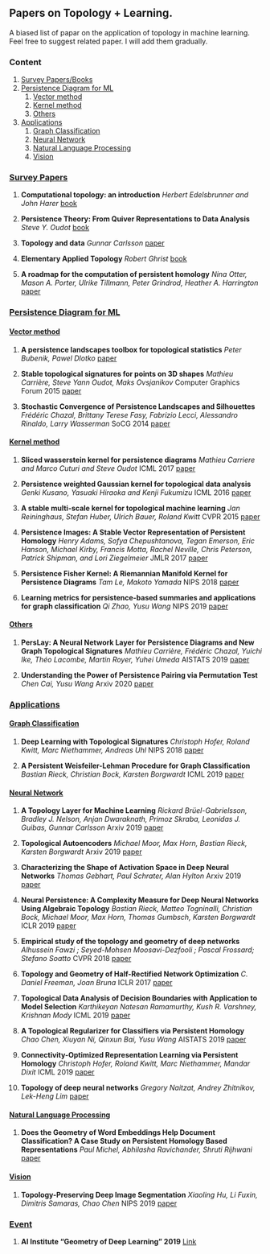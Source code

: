 ## Papers on Topology + Learning.

A biased list of papar on the application of topology in machine learning. Feel free to suggest related paper. I will add them gradually. 

### Content
1. [Survey Papers/Books ](#survey-papers)
2. [Persistence Diagram for ML ](#models)
    1. [Vector method](#kernel-method)
    1. [Kernel method](#kernel-method)
    1. [Others](#Others)
3. [Applications](#applications)
    1. [Graph Classification ](#graph-classification)
    1. [Neural Network](#neural-network)
    1. [Natural Language Processing](#natural-language-processing)
    1. [Vision](#vision)

### [Survey Papers](#content)

1. **Computational topology: an introduction**
*Herbert Edelsbrunner and John Harer* [book](https://www.maths.ed.ac.uk/~v1ranick/papers/edelcomp.pdf)

1. **Persistence Theory: From Quiver Representations to Data Analysis**
  *Steve Y. Oudot* [book](https://geometrica.saclay.inria.fr/team/Steve.Oudot/books/o-pt-fqrtda-15/surv-209.pdf)

1. **Topology and data**
*Gunnar Carlsson* [paper](https://www.ams.org/journals/bull/2009-46-02/S0273-0979-09-01249-X/)

1. **Elementary Applied Topology**
*Robert Ghrist* [book](https://www.math.upenn.edu/~ghrist/notes.html)

1. **A roadmap for the computation of persistent homology**
*Nina Otter, Mason A. Porter, Ulrike Tillmann, Peter Grindrod, Heather A. Harrington* [paper](https://arxiv.org/abs/1506.08903)


### [Persistence Diagram for ML](#content)

#### [Vector method](#content)
1. **A persistence landscapes toolbox for topological statistics**
   *Peter Bubenik, Pawel Dlotko* [paper](https://arxiv.org/abs/1501.00179)

1. **Stable topological signatures for points on 3D shapes**
*Mathieu Carrière, Steve Yann Oudot, Maks Ovsjanikov* Computer Graphics Forum 2015  [paper](https://dl.acm.org/doi/10.1111/cgf.12692)

1. **Stochastic Convergence of Persistence Landscapes and Silhouettes**
*Frédéric Chazal, Brittany Terese Fasy, Fabrizio Lecci, Alessandro Rinaldo, Larry Wasserman* SoCG 2014 [paper](https://arxiv.org/abs/1312.0308)



#### [Kernel method](#content)

1. **Sliced wasserstein kernel for persistence diagrams**
*Mathieu Carriere and Marco Cuturi and Steve Oudot*  ICML 2017 [paper](https://arxiv.org/abs/1706.03358)

1. **Persistence weighted Gaussian kernel for topological data analysis**
*Genki Kusano, Yasuaki Hiraoka and Kenji Fukumizu* ICML 2016 [paper](https://arxiv.org/abs/1601.01741)

1. **A stable multi-scale kernel for topological machine learning**
*Jan Reininghaus, Stefan Huber, Ulrich Bauer, Roland Kwitt* CVPR 2015 [paper](https://arxiv.org/abs/1412.6821)

1. **Persistence Images: A Stable Vector Representation of
Persistent Homology**
*Henry Adams, Sofya Chepushtanova, Tegan Emerson, Eric Hanson, Michael Kirby, Francis Motta, Rachel Neville, Chris Peterson, Patrick Shipman, and Lori Ziegelmeier* JMLR 2017 [paper](http://www.jmlr.org/papers/volume18/16-337/16-337.pdf)

1. **Persistence Fisher Kernel: A Riemannian Manifold Kernel for Persistence Diagrams**
*Tam Le, Makoto Yamada* NIPS 2018 [paper](https://arxiv.org/abs/1802.03569)

1. **Learning metrics for persistence-based summaries and applications for graph classification**
*Qi Zhao, Yusu Wang* NIPS 2019 [paper](https://arxiv.org/abs/1904.12189)

#### [Others](#content)
1. **PersLay: A Neural Network Layer for Persistence Diagrams and New Graph Topological Signatures**
*Mathieu Carrière, Frédéric Chazal, Yuichi Ike, Théo Lacombe, Martin Royer, Yuhei Umeda* AISTATS 2019 [paper](https://arxiv.org/abs/1904.09378)

1. **Understanding the Power of Persistence Pairing via Permutation Test**
*Chen Cai, Yusu Wang* Arxiv 2020 [paper](https://arxiv.org/abs/2001.06058)

### [Applications](#content)
#### [Graph Classification](#content)

1. **Deep Learning with Topological Signatures**
*Christoph Hofer, Roland Kwitt, Marc Niethammer, Andreas Uhl* NIPS 2018 [paper](https://arxiv.org/abs/1707.04041)

1. **A Persistent Weisfeiler-Lehman Procedure for Graph Classification**
*Bastian Rieck, Christian Bock, Karsten Borgwardt* ICML 2019 [paper](http://proceedings.mlr.press/v97/rieck19a.html)

#### [Neural Network](#content)

1. **A Topology Layer for Machine Learning**
*Rickard Brüel-Gabrielsson, Bradley J. Nelson, Anjan Dwaraknath, Primoz Skraba, Leonidas J. Guibas, Gunnar Carlsson*  Arxiv 2019 [paper](https://arxiv.org/abs/1905.12200)
1. **Topological Autoencoders**
*Michael Moor, Max Horn, Bastian Rieck, Karsten Borgwardt* Arxiv 2019 [paper](https://arxiv.org/abs/1906.00722)
1. **Characterizing the Shape of Activation Space in Deep Neural Networks**
*Thomas Gebhart, Paul Schrater, Alan Hylton* Arxiv 2019 [paper](https://arxiv.org/abs/1901.09496)
1. **Neural Persistence: A Complexity Measure for Deep Neural Networks Using Algebraic Topology**
*Bastian Rieck, Matteo Togninalli, Christian Bock, Michael Moor, Max Horn, Thomas Gumbsch, Karsten Borgwardt* ICLR 2019 [paper](https://arxiv.org/abs/1812.09764)
1. **Empirical study of the topology and geometry of deep networks**
*Alhussein Fawzi ; Seyed-Mohsen Moosavi-Dezfooli ; Pascal Frossard; Stefano Soatto* CVPR 2018 [paper](http://openaccess.thecvf.com/content_cvpr_2018/papers/Fawzi_Empirical_Study_of_CVPR_2018_paper.pdf)
1. **Topology and Geometry of Half-Rectified Network Optimization**
*C. Daniel Freeman, Joan Bruna* ICLR 2017 [paper](https://arxiv.org/abs/1611.01540)
1. **Topological Data Analysis of Decision Boundaries with Application to Model Selection**
*Karthikeyan Natesan Ramamurthy, Kush R. Varshney, Krishnan Mody*  ICML 2019 [paper](https://arxiv.org/abs/1805.09949)
1. **A Topological Regularizer for Classifiers via Persistent Homology**
*Chao Chen, Xiuyan Ni, Qinxun Bai, Yusu Wang* AISTATS 2019 [paper](https://arxiv.org/abs/1806.10714)

1. **Connectivity-Optimized Representation Learning via Persistent Homology**
*Christoph Hofer, Roland Kwitt, Marc Niethammer, Mandar Dixit* ICML 2019 [paper](http://proceedings.mlr.press/v97/hofer19a.html)

1. **Topology of deep neural networks**
*Gregory Naitzat, Andrey Zhitnikov, Lek-Heng Lim* [paper](https://openreview.net/forum?id=SkgBfaNKPr)

#### [Natural Language Processing](#content)
1. **Does the Geometry of Word Embeddings Help Document Classification? A Case Study on Persistent Homology Based Representations**
*Paul Michel, Abhilasha Ravichander, Shruti Rijhwani* [paper](https://arxiv.org/abs/1705.10900)

#### [Vision](#content)
1. **Topology-Preserving Deep Image Segmentation**
*Xiaoling Hu, Li Fuxin, Dimitris Samaras, Chao Chen* NIPS 2019 [paper](https://arxiv.org/abs/1906.05404)


### [Event](#content)

1. **AI Institute “Geometry of Deep Learning” 2019**
   [Link](https://www.microsoft.com/en-us/research/event/ai-institute-2019/)
